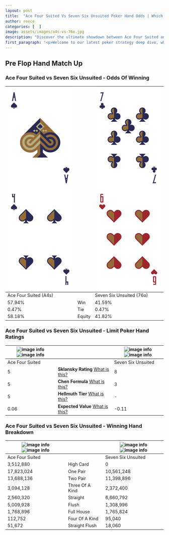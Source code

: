 ```yaml
---
layout: post
title:  "Ace Four Suited Vs Seven Six Unsuited Poker Hand Odds | Which Is The Better Hand In Poker? A Complete Guide"
author: reece
categories: [  ]
image: assets/images/a4s-vs-76o.jpg
description: "Discover the ultimate showdown between Ace Four Suited and Seven Six Unsuited in poker! Uncover the odds, strategies, and scenarios where one hand triumphs over the other. Get ready to up your poker game with this thrilling analysis."
first_paragraph: "<p>Welcome to our latest poker strategy deep dive, where we're pitting two distinct hands against each other in a high-stakes showdown: Ace Four Suited vs Seven Six Unsuited.</p><p>In the dynamic world of poker, every decision counts, and knowing which hand holds the upper hand is key to your success at the table.</p><p>In this article, we'll dissect these two hands, explore the scenarios where one dominates the other, and equip you with the knowledge to make strategic choices that can tip the odds in your favor.</p><p>Get ready to unravel the intriguing dynamics of these poker hands and elevate your game to new heights.</p>"
---
```




[comment]: # (sp0)

## Pre Flop Hand Match Up

<div class="table hand-ratings" markdown="1"> 



### Ace Four Suited vs Seven Six Unsuited - Odds Of Winning


    
| ![image info](assets/images/hand1/a.png) ![image info](assets/images/hand1/4.png) |  | ![image info](assets/images/hand2/7.png) ![image info](assets/images/hand2/6o.png) |
| -------- | -------- | -------- |
| Ace Four Suited (A4s) |  | Seven Six Unsuited (76o) |
| 57.94% | Win | 41.59% |
| 0.47% | Tie | 0.47% |
| 58.18% | Equity | 41.82% |




[comment]: # (sp1)



### Ace Four Suited vs Seven Six Unsuited - Limit Poker Hand Ratings


    
| ![image info](https://www.riverpairs.com/assets/images/hand1/a.png) ![image info](https://www.riverpairs.com/assets/images/hand1/4.png) |  | ![image info](https://www.riverpairs.com/assets/images/hand2/7.png) ![image info](https://www.riverpairs.com/assets/images/hand2/6o.png) |
| -------- | -------- | -------- |
| Ace Four Suited |  | Seven Six Unsuited |
| 5 | **Sklansky Rating** [What is this?](/sklansky-rating-explained) | 8 |
| 5 | **Chen Formula** [What is this?](/chen-formula-explained) | 3 |
| 5 | **Hellmuth Tier** [What is this?](/Hellmuth-tier-explained) | - |
| 0.06 | **Expected Value** [What is this?](/expected-value-explained) | -0.11 |




[comment]: # (sp2)



### Ace Four Suited vs Seven Six Unsuited - Winning Hand Breakdown


    
| ![image info](https://www.riverpairs.com/assets/images/hand1/a.png) ![image info](https://www.riverpairs.com/assets/images/hand1/4.png) |  | ![image info](https://www.riverpairs.com/assets/images/hand2/7.png) ![image info](https://www.riverpairs.com/assets/images/hand2/6o.png) |
| -------- | -------- | -------- |
| Ace Four Suited |  | Seven Six Unsuited |
| 3,512,880 | High Card | 0 |
| 17,823,024 | One Pair | 10,561,248 |
| 13,688,136 | Two Pair | 11,398,896 |
| 3,094,128 | Three Of A Kind | 2,372,400 |
| 2,560,320 | Straight | 6,660,792 |
| 5,009,928 | Flush | 1,308,996 |
| 1,768,896 | Full House | 1,765,824 |
| 112,752 | Four Of A Kind | 95,040 |
| 51,672 | Straight Flush | 18,060 |




[comment]: # (sp3)



</div>

[comment]: # (sp4)



[comment]: # (sp5)

